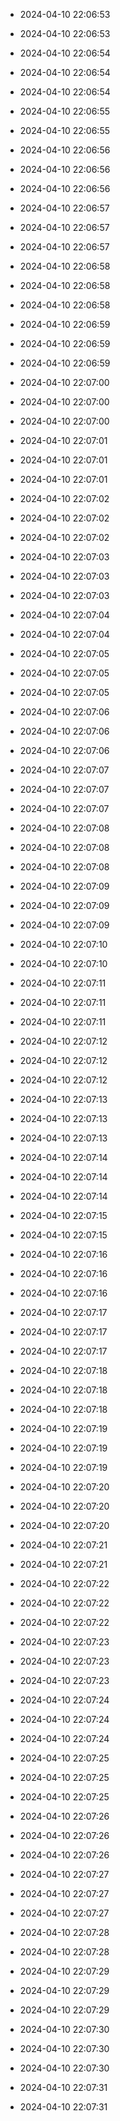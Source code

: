 
- 2024-04-10 22:06:53

- 2024-04-10 22:06:53

- 2024-04-10 22:06:54

- 2024-04-10 22:06:54

- 2024-04-10 22:06:54

- 2024-04-10 22:06:55

- 2024-04-10 22:06:55

- 2024-04-10 22:06:56

- 2024-04-10 22:06:56

- 2024-04-10 22:06:56

- 2024-04-10 22:06:57

- 2024-04-10 22:06:57

- 2024-04-10 22:06:57

- 2024-04-10 22:06:58

- 2024-04-10 22:06:58

- 2024-04-10 22:06:58

- 2024-04-10 22:06:59

- 2024-04-10 22:06:59

- 2024-04-10 22:06:59

- 2024-04-10 22:07:00

- 2024-04-10 22:07:00

- 2024-04-10 22:07:00

- 2024-04-10 22:07:01

- 2024-04-10 22:07:01

- 2024-04-10 22:07:01

- 2024-04-10 22:07:02

- 2024-04-10 22:07:02

- 2024-04-10 22:07:02

- 2024-04-10 22:07:03

- 2024-04-10 22:07:03

- 2024-04-10 22:07:03

- 2024-04-10 22:07:04

- 2024-04-10 22:07:04

- 2024-04-10 22:07:05

- 2024-04-10 22:07:05

- 2024-04-10 22:07:05

- 2024-04-10 22:07:06

- 2024-04-10 22:07:06

- 2024-04-10 22:07:06

- 2024-04-10 22:07:07

- 2024-04-10 22:07:07

- 2024-04-10 22:07:07

- 2024-04-10 22:07:08

- 2024-04-10 22:07:08

- 2024-04-10 22:07:08

- 2024-04-10 22:07:09

- 2024-04-10 22:07:09

- 2024-04-10 22:07:09

- 2024-04-10 22:07:10

- 2024-04-10 22:07:10

- 2024-04-10 22:07:11

- 2024-04-10 22:07:11

- 2024-04-10 22:07:11

- 2024-04-10 22:07:12

- 2024-04-10 22:07:12

- 2024-04-10 22:07:12

- 2024-04-10 22:07:13

- 2024-04-10 22:07:13

- 2024-04-10 22:07:13

- 2024-04-10 22:07:14

- 2024-04-10 22:07:14

- 2024-04-10 22:07:14

- 2024-04-10 22:07:15

- 2024-04-10 22:07:15

- 2024-04-10 22:07:16

- 2024-04-10 22:07:16

- 2024-04-10 22:07:16

- 2024-04-10 22:07:17

- 2024-04-10 22:07:17

- 2024-04-10 22:07:17

- 2024-04-10 22:07:18

- 2024-04-10 22:07:18

- 2024-04-10 22:07:18

- 2024-04-10 22:07:19

- 2024-04-10 22:07:19

- 2024-04-10 22:07:19

- 2024-04-10 22:07:20

- 2024-04-10 22:07:20

- 2024-04-10 22:07:20

- 2024-04-10 22:07:21

- 2024-04-10 22:07:21

- 2024-04-10 22:07:22

- 2024-04-10 22:07:22

- 2024-04-10 22:07:22

- 2024-04-10 22:07:23

- 2024-04-10 22:07:23

- 2024-04-10 22:07:23

- 2024-04-10 22:07:24

- 2024-04-10 22:07:24

- 2024-04-10 22:07:24

- 2024-04-10 22:07:25

- 2024-04-10 22:07:25

- 2024-04-10 22:07:25

- 2024-04-10 22:07:26

- 2024-04-10 22:07:26

- 2024-04-10 22:07:26

- 2024-04-10 22:07:27

- 2024-04-10 22:07:27

- 2024-04-10 22:07:27

- 2024-04-10 22:07:28

- 2024-04-10 22:07:28

- 2024-04-10 22:07:29

- 2024-04-10 22:07:29

- 2024-04-10 22:07:29

- 2024-04-10 22:07:30

- 2024-04-10 22:07:30

- 2024-04-10 22:07:30

- 2024-04-10 22:07:31

- 2024-04-10 22:07:31
